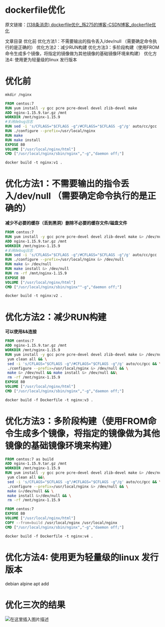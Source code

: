 # dockerfile优化

原文链接：[(138条消息) dockerfile优化_殇275的博客-CSDN博客_dockerfile优化](https://blog.csdn.net/weixin_63634809/article/details/124721535)



文章目录
优化前
优化方法1：不需要输出的指令丢入/dev/null （需要确定命令执行的是正确的）
优化方法2：减少RUN构建
优化方法3：多阶段构建（使用FROM命令生成多个镜像，将指定的镜像做为其他镜像的基础镜像环境来构建）
优化方法4: 使用更为轻量级的linux 发行版本

 

# 优化前

```dockerfile
mkdir /nginx

FROM centos:7
RUN yum install -y gcc pcre pcre-devel devel zlib-devel make
ADD nginx-1.15.9.tar.gz /mnt 
WORKDIR /mnt/nginx-1.15.9
#关闭debug日志
RUN sed -i 's/CFLAGS="$CFLAGS -g"/#CFLAGS="$CFLAGS -g"/g' auto/cc/gcc 
RUN ./configure --prefix=/usr/local/nginx 
RUN make
RUN make install
EXPOSE 80
VOLUME ["/usr/local/nginx/html"]
CMD ["/usr/local/nginx/sbin/nginx","-g","daemon off;"]

docker build -t nginx:v1 .
```



# 优化方法1：不需要输出的指令丢入/dev/null （需要确定命令执行的是正确的）

**减少不必要的缓存（丢到黑洞）删除不必要的缓存文件/磁盘文件**

```dockerfile
FROM centos:7
RUN yum install -y gcc pcre pcre-devel devel zlib-devel make &> /dev/null && yum clean all
ADD nginx-1.15.9.tar.gz /mnt
WORKDIR /mnt/nginx-1.15.9
#关闭debug日志
RUN sed -i 's/CFLAGS="$CFLAGS -g"/#CFLAGS="$CFLAGS -g"/g' auto/cc/gcc
RUN ./configure --prefix=/usr/local/nginx &> /dev/null
RUN make &> /dev/null
RUN make install &> /dev/null
RUN rm -rf /mnt/nginx-1.15.9
EXPOSE 80
VOLUME ["/usr/local/nginx/html"]
CMD ["/usr/local/nginx/sbin/nginx""-g","daemon off;"]

docker build -t nginx:v2 .
```

# 优化方法2：减少RUN构建

**可以使用&&连接**

```dockerfile
FROM centos:7
ADD nginx-1.15.9.tar.gz /mnt 
WORKDIR /mnt/nginx-1.15.9
RUN yum install -y gcc pcre pcre-devel devel zlib-devel make &> /dev/null && \
 yum clean all && \
 sed -i 's/CFLAGS="$CFLAGS -g"/#CFLAGS="$CFLAGS -g"/g' auto/cc/gcc && \
 ./configure --prefix=/usr/local/nginx &> /dev/null && \
 make &> /dev/null && make install &> /dev/null &&\
 rm -rf /mnt/nginx-1.15.9 
EXPOSE 80
VOLUME ["/usr/local/nginx/html"]
CMD ["/usr/local/nginx/sbin/nginx","-g","daemon off;"]

docker build -f Dockerfile -t nginx:v3 .
```



# 优化方法3：多阶段构建（使用FROM命令生成多个镜像，将指定的镜像做为其他镜像的基础镜像环境来构建）



```dockerfile
FROM centos:7 as build 
ADD nginx-1.15.9.tar.gz /mnt 
WORKDIR /mnt/nginx-1.15.9
RUN yum install -y gcc pcre pcre-devel devel zlib-devel make &> /dev/null && \
 yum clean all &&\
 sed -i 's/CFLAGS="$CFLAGS -g"/#CFLAGS="$CFLAGS -g"/g' auto/cc/gcc && \
 ./configure --prefix=/usr/local/nginx &> /dev/null && \
 make &>/dev/null && \
 make install &>/dev/null && \
 rm -rf /mnt/nginx-1.15.9 

FROM centos:7 
EXPOSE 80
VOLUME ["/usr/local/nginx/html"]
COPY --from=build /usr/local/nginx /usr/local/nginx
CMD ["/usr/local/nginx/sbin/nginx","-g","daemon off;"]

docker build -f Dockerfile -t nginx:v4 .
```



# 优化方法4: 使用更为轻量级的linux 发行版本

debian
alpine
apt add

# 优化三次的结果

![在这里插入图片描述](https://img-blog.csdnimg.cn/c961aab0f9fa44b2b2704a1b44adb6d8.png)